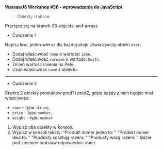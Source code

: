 **WarsawJS Workshop #36 - wprowadzenie do JavaScript**
> Obiekty i tablice

Przełącz się na branch 03-objects-and-arrays

- Ćwiczenie 1
  
Napisz kod, jeden wiersz dla każdej akcji: 
Utwórz pusty obiekt `user`. 
- Dodaj właściwość `name` o wartości `John`. 
- Dodaj właściwość `surname` o wartości `Smith`. 
- Zmień wartość imienia na Pete. 
- Usuń właściwość `name` z obiektu.

--- 

- Ćwiczenie 2

Stwórz 2 obiekty produktów prod1 i prod2, gdzie każdy z nich będzie miał właściwości:

- `name` - typu `string`,
- `price` - typu `number`,
- `weight` - typu `number`

1) Wypisz oba obiekty w konsoli.
2) Wypisz w konsoli teksty:
"Produkt numer jeden to: "
"Produkt numer dwa to: "
"Produkty kosztują razem: "
"Produkty ważą razem: "
Gdzie pod zmienne podstaw odpowiednie dane.